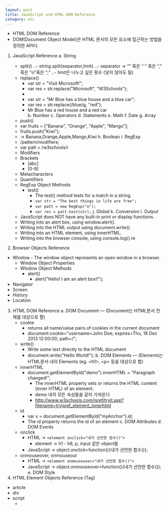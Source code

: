 ```yaml
---
layout: post
title: JavaScript and HTML DOM Reference
category: etc
---
```


- HTML DOM Reference
- DOM(Document Object Model)은 HTML 문서의 모든 요소에 접근하는 방법을 정의한 API다.

1. JavaScript Reference
  a. String
    - split()
    ..- string.split(separator,limit)
    ..- separator → “” 혹은 “ “ 혹은 “,” 혹은 “o”혹은 “;”
    ..- limit은 나누고 싶은 횟수 (넣지 않아도 됨)
    - replace()
      - var str = "Visit Microsoft!";
      - var res = str.replace("Microsoft", "W3Schools");
      - 
      - var str = "Mr Blue has a blue house and a blue car";
      - var res = str.replace(/blue/g, "red");
      - Mr Blue has a red house and a red car  
  b. Number
  c. Operators
  d. Statements
  e. Math
  f. Date
  g. Array
    - push()
    - var fruits = ["Banana", "Orange", "Apple", "Mango"];
    - fruits.push("Kiwi");
    - → Banana,Orange,Apple,Mango,Kiwi
  h. Boolean
  i. RegExp
    - /pattern/modifiers;
    - var patt = /w3schools/i
    - Modifiers
    - Brackets
      - [abc]
      - [0-9]
    - Metacharacters
    - Quantifiers
    - RegExp Object Methods
      - test()
        - The test() method tests for a match in a string.
        - `var str = "The best things in life are free";`
        - `var patt = new RegExp("e");`
        - `var res = patt.test(str);`
j. Global
  k. Conversion
  l. Output
    - JavaScript does NOT have any built-in print or display functions.
    - Writing into an alert box, using window.alert().
    - Writing into the HTML output using document.write().
    - Writing into an HTML element, using innerHTML.
    - Writing into the browser console, using console.log().re

2. Browser Objects Reference
  - Window - The window object represents an open window in a browser.
    - Window Object Properties
    - Window Object Methods
      - alert()
        - alert("Hello! I am an alert box!!");
  - Navigator
  - Screen
  - History
  - Location
3. HTML DOM Reference
  a. DOM Document — (Document는 HTML문서 전체를 대상으로 함)
    - cookie
      - returns all name/value pairs of cookies in the current document
      - document.cookie="username=John Doe; expires=Thu, 18 Dec 2013 12:00:00; path=/";
    - write()
      - Write some text directly to the HTML document
      - document.write("Hello World!");
  b. DOM Elements — (Elements는 HTML문서 내의 Elements (eg. \<h1>, \<p> 등을 대상으로 함)
    - innerHTML
      - document.getElementById("demo").innerHTML = "Paragraph changed!";
        - The innerHTML property sets or returns the HTML content (inner HTML) of an element.
        - demo 내의 모든 속성들을 같이 가져온다
        - http://www.w3schools.com/jsref/tryit.asp?filename=tryjsref_element_innerhtml
    - id
      - var x = document.getElementById("myAnchor").id;
      - The id property returns the id of an element
  c. DOM Attributes
  d. DOM Events
    - onclick
      - HTML → `<element onclick="내가 선언한 함수()">`
        - element → h1 - h6, p, input 같은 object들
      - JavaScript → object.onclick=function(){내가 선언한 함수()};
    - onmouseover, onmouseout
      - HTML → `<element onmouseover="내가 선언한 함수()">`
      - JavaScript → object.onmouseover=function(){내가 선언한 함수()};
  e. DOM Style
4. HTML Element Objects Reference (Tag)
  - article
  - div
  - script
    - <script ATTRIBUTE=”VALUE”>
  
| ATTRIBUTE | VALUE                                                                                                   |
| --------- | ------------------------------------------------------------------------------------------------------- |
| type      | - text/javascript (this is default)  - text/ecmascript  - application/ecmascript  - application/javascript  |
| charset   | charset                                                                                                 |
| src       | URL                                                                                                     |

  - input
    - `<input ATTRIBUTE=”VALUE”>`
| ATTRIBUTE | VALUE                                                                                          |
| --------- | ---------------------------------------------------------------------------------------------- |
| type      | button, checkbox, color, date, datetime, email, file, image, number, password, text, time, url |
| align     | left, right, top, middle, bottom                                                               |
| src       | URL                                                                                            |
| value     | text                                                                                           |
| width     | pixels                                                                                         |
  - style
    - `document.getElementById("myH1").style.color = "red";`
    - `document.getElementById("myH1").style.PROPERTY = "VALUE";`
    - `var x = document.getElementsByTagName("STYLE");    // head의 style 부분에 선언한 것들 호출`
| PROPERTY        | VALUE                               |
| --------------- | ----------------------------------- |
| color           | red                                 |
| backgroundColor | gold                                |
| border          | 1px solid royalblue                 |
| fontWeight      | bold                                |
| cursor          | hand, wait, help, zoom-in, zoom-out |

  - a
    - HTML \<a> 요소 (HTML 앵커 요소) 는 하이퍼링크를 정의합니다. 링크의 대상은 같은 페이지가 될 수도 있고, 웹의 어떤 다른 페이지도 될 수 있습니다. 
    - `<a id="myAnchor" href="http://www.w3schools.com">Tutorials</a>`
  - table 
    - table
    - [attributes](http://www.w3schools.com/tags/ref_attributes.asp){:target="_blank"}
  - tr
    - table row
    - [attributes](http://www.w3schools.com/tags/ref_attributes.asp){:target="_blank"}
  - td
    - table data
    - [attributes](http://www.w3schools.com/tags/ref_attributes.asp){:target="_blank"}
    
